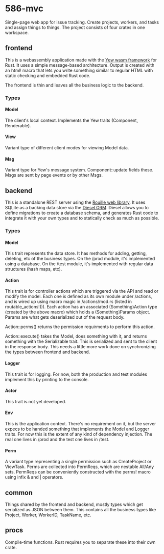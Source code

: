 # 586-mvc
Single-page web app for issue tracking. Create projects, workers, and tasks and assign things to things. The project consists of four crates in one workspace.

## frontend
This is a webassembly application made with the [Yew wasm framework](https://docs.rs/yew/0.4.0/yew/) for Rust. It uses a simple message-based architecture. Output is created with an html! macro that lets you write something similar to regular HTML with static checking and embedded Rust code.

The frontend is thin and leaves all the business logic to the backend.

### Types
#### Model
The client's local context. Implements the Yew traits (Component, Renderable).
#### View
Variant type of different client modes for viewing Model data.
#### Msg
Variant type for Yew's message system. Component::update fields these. Msgs are sent by page events or by other Msgs.

## backend
This is a standalone REST server using the [Rouille web library](https://docs.rs/rouille/3.0.0/rouille/). It uses SQLite as a backing data store via the [Diesel ORM](https://docs.diesel.rs/diesel/). Diesel allows you to define migrations to create a database schema, and generates Rust code to integrate it with your own types and to statically check as much as possible.

### Types
#### Model
This trait represents the data store. It has methods for adding, getting, deleting, etc of the business types. On the /prod module, it's implemented using a database. On the /test module, it's implemented with regular data structures (hash maps, etc).

#### Action
This trait is for controller actions which are triggered via the API and read or modify the model. Each one is defined as its own module under /actions, and is wired up using macro magic in /actions/mod.rs (listed in routable_actions!()). Each action has an associated (Something)Action type (created by the above macro) which holds a (Something)Params object. Params are what gets deserialized out of the request body.

Action::perms() returns the permission requirments to perform this action.

Action::execute() takes the Model, does something with it, and returns something with the Serializable trait. This is serialized and sent to the client in the response body. This needs a little more work done on synchronizing the types between frontend and backend.

#### Logger
This trait is for logging. For now, both the production and test modules implement this by printing to the console.

#### Actor
This trait is not yet developed.

#### Env
This is the application context. There's no requirement on it, but the server expecs to be handed something that implements the Model and Logger traits. For now this is the extent of any kind of dependency injection. The real one lives in /prod and the test one lives in /test.

#### Perm
A variant type representing a single permission such as CreateProject or ViewTask. Perms are collected into PermReqs, which are nestable All/Any sets. PermReqs can be conveniently constructed with the perms! macro using infix & and | operators.

## common
Things shared by the frontend and backend, mostly types which get serialized as JSON between them. This contains all the business types like Project, Worker, WorkerID, TaskName, etc.

## procs
Compile-time functions. Rust requires you to separate these into their own crate.
